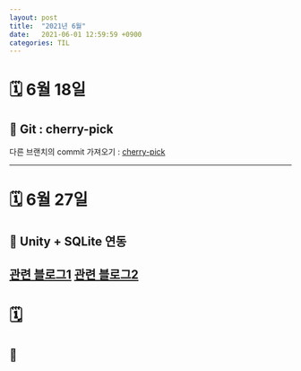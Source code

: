 ```yaml
---
layout: post
title:  "2021년 6월"
date:   2021-06-01 12:59:59 +0900
categories: TIL
---
```


# 🗓 6월 18일
## 🧩 Git : cherry-pick
다른 브랜치의 commit 가져오기 : [cherry-pick](https://backlog.com/git-tutorial/kr/stepup/stepup7_4.html)

---

# 🗓 6월 27일
## 🧩 Unity + SQLite 연동
[관련 블로그1](https://mungto.tistory.com/253)
[관련 블로그2](https://blog.naver.com/daum7766/221484452303)
---

# 🗓 
## 🧩

